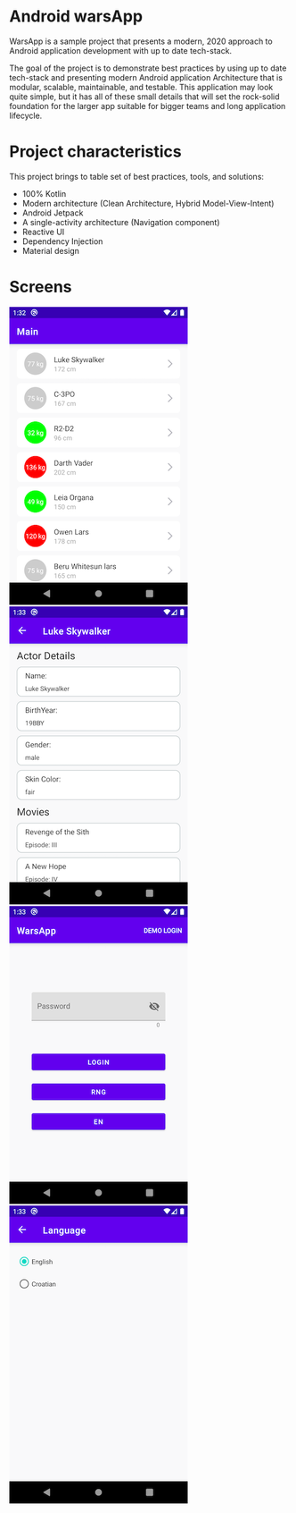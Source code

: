 # Android warsApp

WarsApp is a sample project that presents a modern, 2020 approach to Android application development with up to date tech-stack.

The goal of the project is to demonstrate best practices by using up to date tech-stack and presenting modern Android application Architecture that is modular, scalable, maintainable, and testable. This application may look quite simple, but it has all of these small details that will set the rock-solid foundation for the larger app suitable for bigger teams and long application lifecycle.

# Project characteristics

This project brings to table set of best practices, tools, and solutions:

* 100% Kotlin
* Modern architecture (Clean Architecture, Hybrid Model-View-Intent)
* Android Jetpack
* A single-activity architecture (Navigation component)
* Reactive UI
* Dependency Injection
* Material design

# Screens

![Main Screen](https://github.com/goransipic/AndroidWarsApp/blob/master/images/picture-1.png)
![Main Screen](https://github.com/goransipic/AndroidWarsApp/blob/master/images/picture-2.png)
![Main Screen](https://github.com/goransipic/AndroidWarsApp/blob/master/images/picture-3.png)
![Main Screen](https://github.com/goransipic/AndroidWarsApp/blob/master/images/picture-4.png)
